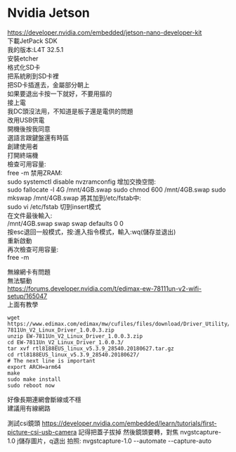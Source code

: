 # Nvidia Jetson
https://developer.nvidia.com/embedded/jetson-nano-developer-kit  
下載JetPack SDK  
我的版本:L4T 32.5.1  
安裝etcher  
格式化SD卡  
把系統刷到SD卡裡  
把SD卡插進去，金屬部分朝上  
如果要退出卡按一下就好，不要用摳的  
接上電  
我DC頭沒法用，不知道是板子還是電供的問題  
改用USB供電  
開機後按我同意  
選語言跟鍵盤還有時區  
創建使用者  
打開終端機  
檢查可用容量:  
    free -m
禁用ZRAM:  
    sudo systemctl disable nvzramconfig
增加交換空間:  
    sudo fallocate -l 4G /mnt/4GB.swap
    sudo chmod 600 /mnt/4GB.swap
    sudo mkswap /mnt/4GB.swap
將其加到/etc/fstab中:  
    sudo vi /etc/fstab
切到insert模式  
在文件最後輸入:  
    /mnt/4GB.swap swap swap defaults 0 0  
按esc退回一般模式，按:進入指令模式，輸入:wq(儲存並退出)  
重新啟動  
再次檢查可用容量:  
    free -m

無線網卡有問題  
無法驅動  
https://forums.developer.nvidia.com/t/edimax-ew-78111un-v2-wifi-setup/165047  
上面有教學
```  
wget https://www.edimax.com/edimax/mw/cufiles/files/download/Driver_Utility/EW-7811Un_V2_Linux_Driver_1.0.0.3.zip
unzip EW-7811Un_V2_Linux_Driver_1.0.0.3.zip 
cd EW-7811Un_V2_Linux_Driver_1.0.0.3/
tar xvf rtl8188EUS_linux_v5.3.9_28540.20180627.tar.gz 
cd rtl8188EUS_linux_v5.3.9_28540.20180627/
# The next line is important
export ARCH=arm64
make
sudo make install
sudo reboot now
```
好像長期連網會斷線或不穩  
建議用有線網路  

測試csi鏡頭
https://developer.nvidia.com/embedded/learn/tutorials/first-picture-csi-usb-camera
記得把蓋子拔掉
然後鏡頭要轉，對焦
    nvgstcapture-1.0
j儲存圖片，q退出
拍照:
    nvgstcapture-1.0 --automate --capture-auto



